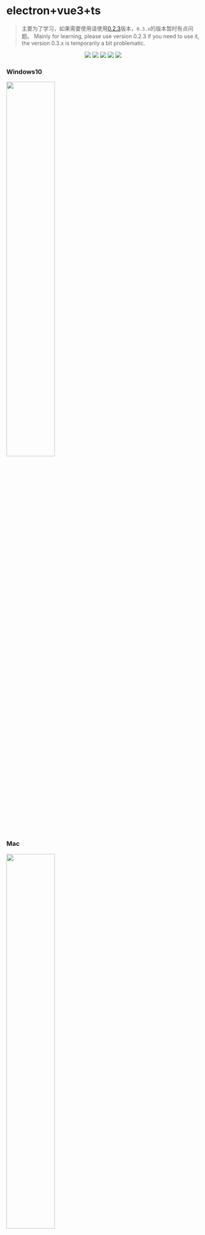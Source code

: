 # electron+vue3+ts
> 主要为了学习，如果需要使用请使用[0.2.3](https://github.com/heiyehk/electron-vue3-inote/releases/tag/0.2.3)版本，`0.3.x`的版本暂时有点问题。
> Mainly for learning, please use version 0.2.3 if you need to use it, the version 0.3.x is temporarily a bit problematic.


<div align="center">
<img src="https://img.shields.io/badge/vue-3.2.6-green"/>
<img src="https://img.shields.io/badge/electron-%5E11.5.0-brightgreen"/>
<img src="https://img.shields.io/badge/typescript-~4.4.4-yellowgreen"/>
<img src="https://img.shields.io/badge/sqlite3-%5E5.0.2-orange"/>
<img src="https://img.shields.io/badge/vditor-%5E3.8.10-blue"/>
</div>

### Windows10
<img width="50%" src="https://user-images.githubusercontent.com/33891067/126118222-c8c39a33-d5a7-4b72-9f4c-b633a1eb2201.png" />

### Mac
<img width="50%" src="https://user-images.githubusercontent.com/33891067/128463221-9d0ebff0-f706-44e2-8007-964e63d43424.png" />

## 启动
```
yarn serve
```

## 打包
```
yarn build
```

## 教程
【electron+vue3+ts实战便笺exe】一、搭建框架配置
https://juejin.cn/post/6909723449246089224

【electron+vue3+ts实战便笺exe】二、electron+vue3开发内容
https://juejin.cn/post/6909725365107687431

![gif](https://user-images.githubusercontent.com/33891067/126119851-b59a0acb-07b4-4126-9698-961ee0f706a7.gif)

```
electron-vue3-inote
├── babel.config.js
├── package.json
├── public
│   ├── css
│   ├── favicon.ico
│   ├── font
│   └── index.html
├── script # 打包删除脚本
│   └── deleteBuild.js
├── src
│   ├── App.vue
│   ├── assets
│   ├── background.ts
│   ├── components
│   ├── config # electron和软件的一些配置项
│   ├── less
│   ├── main.ts
│   ├── router # 路由
│   ├── service # 存放sqlite3 db服务
│   ├── shims-vue.d.ts
│   ├── store
│   ├── types
│   ├── utils
│   └── views
├── tsconfig.json
└── vue.config.js
```
